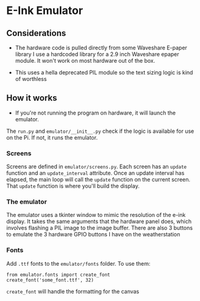 # E-Ink Emulator

## Considerations
- The hardware code is pulled directly from some Waveshare E-paper library
I use a hardcoded library for a 2.9 inch Waveshare epaper module. It won't work on most hardware out of the box.

- This uses a hella deprecated PIL module so the text sizing logic is kind of worthless

## How it works
- If you're not running the program on hardware, it will launch the emulator.

The `run.py` and `emulator/__init__.py` check if the logic is available for use on the Pi. If not, it runs the emulator.

### Screens
Screens are defined in `emulator/screens.py`. Each screen has an `update` function and an `update_interval` attribute. Once an update interval has elapsed, the main loop will call the `update` function on the current screen. That `update` function is where you'll build the display.

### The emulator
The emulator uses a tkinter window to mimic the resolution of the e-ink display. It takes the same arguments that the hardware panel does, which involves flashing a PIL image to the image buffer. There are also 3 buttons to emulate the 3 hardware GPIO buttons I have on the weatherstation

### Fonts
Add `.ttf` fonts to the `emulator/fonts` folder. To use them:

```
from emulator.fonts import create_font
create_font('some_font.ttf', 32)
```
`create_font` will handle the formatting for the canvas